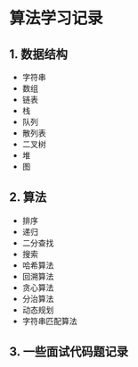 # 算法学习记录

## 1. 数据结构

-   字符串
-   数组
-   链表
-   栈
-   队列
-   散列表
-   二叉树
-   堆
-   图

## 2. 算法

-   排序
-   递归
-   二分查找
-   搜索
-   哈希算法
-   回溯算法
-   贪心算法
-   分治算法
-   动态规划
-   字符串匹配算法

## 3. 一些面试代码题记录
